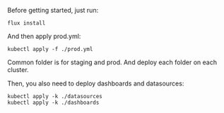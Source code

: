 Before getting started, just run:

```
flux install
```

And then apply prod.yml:

```
kubectl apply -f ./prod.yml
```

Common folder is for staging and prod.
And deploy each folder on each cluster.

Then, you also need to deploy dashboards and datasources:

```
kubectl apply -k ./datasources
kubectl apply -k ./dashboards
```